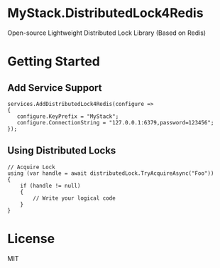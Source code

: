 # MyStack.DistributedLock4Redis

Open-source Lightweight Distributed Lock Library (Based on Redis)
 

# Getting Started

## Add Service Support

```
services.AddDistributedLock4Redis(configure =>
{
   configure.KeyPrefix = "MyStack";
   configure.ConnectionString = "127.0.0.1:6379,password=123456";
});
```

## Using Distributed Locks

```
// Acquire Lock
using (var handle = await distributedLock.TryAcquireAsync("Foo"))
{
    if (handle != null)
    {
        // Write your logical code
    }
}
```

# License 
MIT